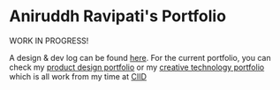 # Aniruddh Ravipati's Portfolio

WORK IN PROGRESS!

A design & dev log can be found [here](public/Documents/Process.md). For the current portfolio, you can check my [product design portfolio](https://readymag.com/ravipatianirudh/4012537/)  or my [creative technology portfolio](https://zerozerozerozero.webflow.io/) which is all work from my time at [CIID](ciid.dk)
